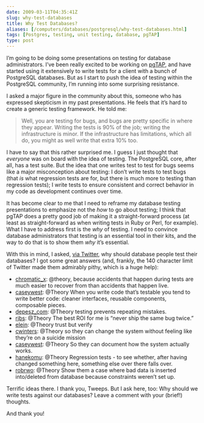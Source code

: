 ```yaml
--- 
date: 2009-03-11T04:35:41Z
slug: why-test-databases
title: Why Test Databases?
aliases: [/computers/databases/postgresql/why-test-databases.html]
tags: [Postgres, testing, unit testing, database, pgTAP]
type: post
---
```


I’m going to be doing some presentations on testing for database administrators.
I’ve been really excited to be working on [pgTAP], and have started using it
extensively to write tests for a client with a bunch of PostgreSQL databases.
But as I start to push the idea of testing within the PostgreSQL community, I’m
running into some surprising resistance.

I asked a major figure in the community about this, someone who has expressed
skepticism in my past presentations. He feels that it’s hard to create a generic
testing framework. He told me:

> Well, you are testing for bugs, and bugs are pretty specific in where they
> appear. Writing the tests is 90% of the job; writing the infrastructure is
> minor. If the infrastructure has limitations, which all do, you might as well
> write that extra 10% too.

I have to say that this rather surprised me. I guess I just thought that
*everyone* was on board with the idea of testing. The PostgreSQL core, after
all, has a test suite. But the idea that one writes test to test for bugs seems
like a major misconception about testing: I don’t write tests to test bugs (that
*is* what regression tests are for, but there is much more to testing than
regression tests); I write tests to ensure consistent and correct behavior in my
code as development continues over time.

It has become clear to me that I need to reframe my database testing
presentations to emphasize not the *how* to go about testing; I think that pgTAP
does a pretty good job of making it a straight-forward process (at least as
straight-forward as when writing tests in Ruby or Perl, for example). What I
have to address first is the *why* of testing. I need to convince database
administrators that testing is an essential tool in their kits, and the way to
do that is to show them *why* it’s essential.

With this in mind, I asked, [via Twitter], why should database people test their
databases? I got some great answers (and, frankly, the 140 character limit of
Twitter made them admirably pithy, which is a huge help):

-   [chromatic\_x][]: @theory, because accidents that happen during tests are
    much easier to recover from than accidents that happen live.
-   [caseywest][]: @Theory When you write code that’s testable you tend to write
    better code: cleaner interfaces, reusable components, composable pieces.
-   [depesz\_com][]: @Theory testing prevents repeating mistakes.
-   [rjbs][]: @Theory The best ROI for me is “never ship the same bug twice.”
-   [elein][]: @Theory trust but verify
-   [cwinters][]: @Theory so they can change the system without feeling like
    they’re on a suicide mission
-   [caseywest][]: @Theory So they can document how the system actually works.
-   [hanekomu][]: @Theory Regression tests - to see whether, after having
    changed something here, something else over there falls over.
-   [robrwo][]: @Theory Show them a case where bad data is inserted into/deleted
    from database because constraints weren’t set up.

Terrific ideas there. I thank you, Tweeps. But I ask here, too: Why should we
write tests against our databases? Leave a comment with your (brief!) thoughts.

And thank you!

  [pgTAP]: http://pgtap.projects.postgresql.org/
  [via Twitter]: https://twitter.com/Theory/status/1307497041
  [chromatic\_x]: https://twitter.com/chromatic_x "chromatic"
  [caseywest]: https://twitter.com/caseywest "caseywest"
  [depesz\_com]: https://twitter.com/depesz_com "depsz"
  [rjbs]: https://twitter.com/rjbs "Ricardo Signes"
  [elein]: https://twitter.com/elein "elein"
  [cwinters]: https://twitter.com/cwinters "Chris Winters"
  [hanekomu]: https://twitter.com/hanekomu "Marcel Grünauer"
  [robrwo]: https://twitter.com/robrwo "Robert Rothenberg"
